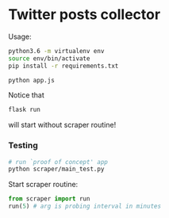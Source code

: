 Twitter posts collector
=======================


Usage:

```sh
python3.6 -m virtualenv env
source env/bin/activate
pip install -r requirements.txt

python app.js
```

Notice that

```sh
flask run
```

will start without scraper routine!

### Testing

```sh
# run `proof of concept' app
python scraper/main_test.py
```

Start scraper routine:

```py
from scraper import run
run(5) # arg is probing interval in minutes
```
